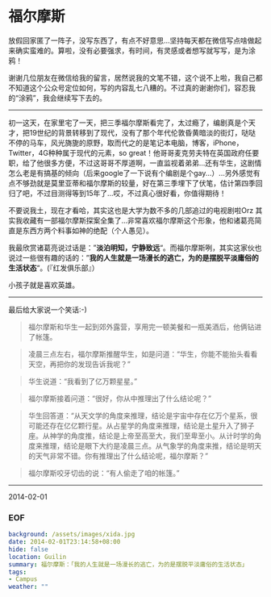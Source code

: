 福尔摩斯
========
放假回家匿了一阵子，没写东西了，有点不好意思...坚持每天都在微信写点啥做起来确实蛮难的。算啦，没有必要强求，有时间，有灵感或者想写就写写，是为涂鸦！

谢谢几位朋友在微信给我的留言，居然说我的文笔不错，这个说不上啦，我自己都不知道这个公众号定位如何，写的内容乱七八糟的。不过真的谢谢你们，容忍我的“涂鸦”，我会继续写下去的。

---

初一这天，在家里宅了一天，把三季福尔摩斯看完了，太过瘾了，编剧真是个天才，把19世纪的背景转移到了现代，没有了那个年代伦敦昏黄暗淡的街灯，哒哒不停的马车，风光旖旎的原野，取而代之的是笔记本电脑，博客，iPhone，Twitter，4G种种属于现代的元素，so great！他哥哥麦克劳夫特在英国政府任要职，给了他很多方便，不过这哥哥不厚道啊，一直监视着弟弟...还有华生，这剧情怎么老是有搞基的倾向（后来google了一下说有个编剧是个gay...）...另外感觉有点不够劲就是莫里亚蒂和福尔摩斯的较量，好在第三季埋下了伏笔，估计第四季回归了吧，不过目测得等到15年了...哎，不过真心很好看，你值得期待！

不要说我土，现在才看哈，其实这也是大学为数不多的几部追过的电视剧啦Orz 其实我收藏有一部福尔摩斯探案全集了...非常喜欢福尔摩斯这个形象，他和诸葛亮简直是东西方两个料事如神的绝配（个人愚见）。

我最欣赏诸葛亮说过话是：”**淡泊明知，宁静致远**“。而福尔摩斯咧，其实这家伙也说过一些很有趣的话的：”**我的人生就是一场漫长的逃亡，为的是摆脱平淡庸俗的生活状态**“。(『红发俱乐部』）

小孩子就是喜欢英雄。

---

最后给大家说一个笑话:-)

>福尔摩斯和华生一起到郊外露营，享用完一顿美餐和一瓶美酒后，他俩钻进了帐篷。

>凌晨三点左右，福尔摩斯推醒华生，如是问道：“华生，你能不能抬头看看天空，再把你的发现告诉我呢？”

>华生说道：“我看到了亿万颗星星。”

>福尔摩斯接着问道：“很好，你从中推理出了什么结论呢？”

>华生回答道：“从天文学的角度来推理，结论是宇宙中存在亿万个星系，很可能还存在亿亿颗行星。从占星学的角度来推理，结论是土星升入了狮子座。从神学的角度推，结论是上帝至高至大，我们至卑至小。从计时学的角度来推理，结论是眼下大约是凌晨三点。从气象学的角度来推，结论是明天的天气非常不错。你有推理出了什么结论呢，福尔摩斯？”

>福尔摩斯咬牙切齿的说：“有人偷走了咱的帐篷。”

***

2014-02-01

### EOF
```yaml
background: /assets/images/xida.jpg
date: 2014-02-01T23:14:58+08:00
hide: false
location: Guilin
summary: 福尔摩斯：「我的人生就是一场漫长的逃亡，为的是摆脱平淡庸俗的生活状态」
tags:
- Campus
weather: ""
```
